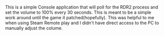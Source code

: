 This is a simple Console application that will poll for the RDR2 process and set the volume to 100% every 30 seconds. This is meant to be a simple work around until the game it patched(hopefully). This was helpful to me when using Steam Remote play and I didn't have direct access to the PC to manually adjust the colume.